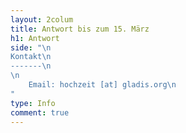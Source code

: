 ```yaml
---
layout: 2colum
title: Antwort bis zum 15. März
h1: Antwort
side: "\n
Kontakt\n
-------\n
\n
    Email: hochzeit [at] gladis.org\n
"
type: Info
comment: true
---
```


